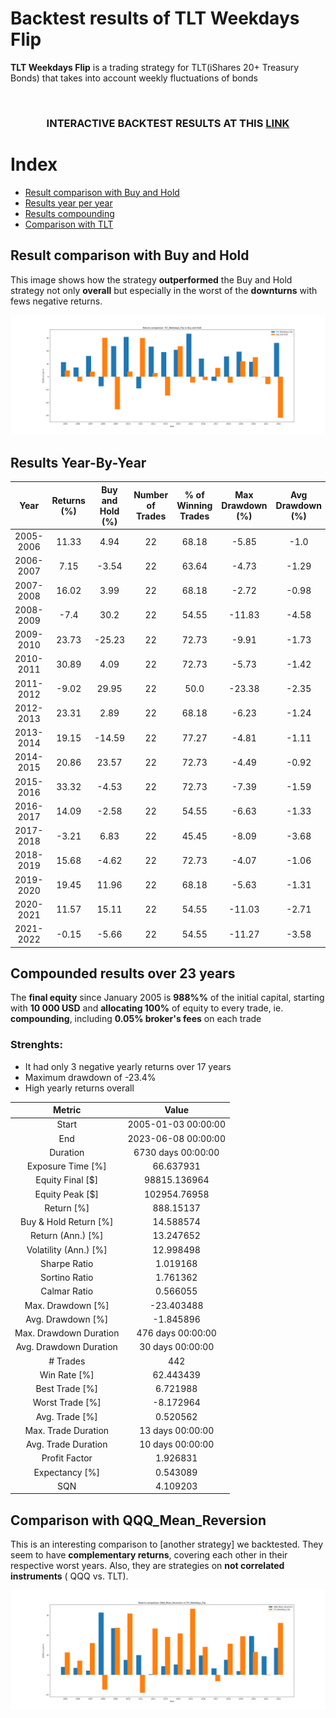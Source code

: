 # Backtest results of TLT Weekdays Flip

**TLT Weekdays Flip** is a trading strategy for TLT(iShares 20+ Treasury Bonds) that takes into account weekly fluctuations of bonds

</br>

### **<p align="center">INTERACTIVE BACKTEST RESULTS AT THIS <a href="https://nescio98.github.io/MarginCall-Results/TLT_Weekdays_Flip.html">LINK</a></p>**


# Index

* [Result comparison with Buy and Hold](#result-comparison-with-buy-and-hold)
* [Results year per year](#results-year-by-year)
* [Results compounding](#compounded-results-over-23-years)
* [Comparison with TLT](#comparison-with-tlt_weekdays_flip)


## Result comparison with Buy and Hold
This image shows how the strategy **outperformed** the Buy and Hold strategy not only **overall** but especially in the worst of the **downturns** with fews negative returns.

![TLT_Weekdays_Flip_vs_Buy_and_Hold](https://github.com/Nescio98/MarginCall-Results/blob/63a7dfc29a5082c720fe4d011794b4a27f084a0e/docs/img/TLT_Weekdays_Flip%20vs%20Buy%20and%20Hold.png)

## Results Year-By-Year


|     Year     | Returns (%) | Buy and Hold (%) | Number of Trades | % of Winning Trades | Max Drawdown (%) | Avg Drawdown (%) | Exposure Time (%) |
|:------------:|:-----------:|:---------------:|:---------------:|:------------------:|:----------------:|:----------------:|:-----------------:|
|  2005-2006   |    11.33    |       4.94      |        22       |       68.18        |       -5.85      |       -1.0       |       61.11       |
|  2006-2007   |    7.15     |      -3.54      |        22       |       63.64        |       -4.73      |      -1.29       |       61.35       |
|  2007-2008   |    16.02    |       3.99      |        22       |       68.18        |       -2.72      |      -0.98       |       61.35       |
|  2008-2009   |    -7.4     |       30.2      |        22       |       54.55        |      -11.83      |      -4.58       |       60.87       |
|  2009-2010   |    23.73    |      -25.23     |        22       |       72.73        |       -9.91      |      -1.73       |       61.11       |
|  2010-2011   |    30.89    |       4.09      |        22       |       72.73        |       -5.73      |      -1.42       |       61.11       |
|  2011-2012   |    -9.02    |      29.95      |        22       |        50.0        |      -23.38      |      -2.35       |       61.11       |
|  2012-2013   |    23.31    |       2.89      |        22       |       68.18        |       -6.23      |      -1.24       |       61.6        |
|  2013-2014   |    19.15    |      -14.59     |        22       |       77.27        |       -4.81      |      -1.11       |       61.11       |
|  2014-2015   |    20.86    |      23.57      |        22       |       72.73        |       -4.49      |      -0.92       |       61.11       |
|  2015-2016   |    33.32    |      -4.53      |        22       |       72.73        |       -7.39      |      -1.59       |       61.11       |
|  2016-2017   |    14.09    |      -2.58      |        22       |       54.55        |       -6.63      |      -1.33       |       61.11       |
|  2017-2018   |    -3.21    |       6.83      |        22       |       45.45        |       -8.09      |      -3.68       |       61.35       |
|  2018-2019   |    15.68    |      -4.62      |        22       |       72.73        |       -4.07      |      -1.06       |       61.35       |
|  2019-2020   |    19.45    |      11.96      |        22       |       68.18        |       -5.63      |      -1.31       |       61.11       |
|  2020-2021   |    11.57    |      15.11      |        22       |       54.55        |      -11.03      |      -2.71       |       60.87       |
|  2021-2022   |    -0.15    |      -5.66      |        22       |       54.55        |      -11.27      |      -3.58       |       61.11       |


## Compounded results over 23 years

The **final equity** since January 2005 is **988%%** of the initial capital, starting with **10 000 USD** and **allocating 100%** of equity to every trade, ie. **compounding**, including **0.05% broker's fees** on each trade

### Strenghts:
* It had only 3 negative yearly returns over 17 years
* Maximum drawdown of -23.4%
* High yearly returns overall



|            Metric             |         Value          |
|:-------------------------------:|:----------------------:|
|            Start              |  2005-01-03 00:00:00   |
|             End               |  2023-06-08 00:00:00   |
|           Duration            |    6730 days 00:00:00  |
|      Exposure Time [%]        |       66.637931       |
|       Equity Final [$]        |     98815.136964      |
|        Equity Peak [$]        |     102954.76958      |
|         Return [%]            |       888.15137       |
|    Buy & Hold Return [%]      |       14.588574       |
|      Return (Ann.) [%]        |       13.247652       |
|    Volatility (Ann.) [%]      |       12.998498       |
|         Sharpe Ratio          |       1.019168        |
|        Sortino Ratio          |       1.761362        |
|         Calmar Ratio          |       0.566055        |
|      Max. Drawdown [%]        |      -23.403488       |
|      Avg. Drawdown [%]        |      -1.845896        |
| Max. Drawdown Duration  | 476 days 00:00:00  |
| Avg. Drawdown Duration   |  30 days 00:00:00   |
|            # Trades           |          442           |
|       Win Rate [%]        |       62.443439       |
|        Best Trade [%]         |       6.721988        |
|       Worst Trade [%]         |      -8.172964        |
|       Avg. Trade [%]         |       0.520562        |
|    Max. Trade Duration  |  13 days 00:00:00   |
|   Avg. Trade Duration    |  10 days 00:00:00   |
|         Profit Factor         |       1.926831        |
|       Expectancy [%]        |       0.543089        |
|             SQN               |       4.109203         |



## Comparison with QQQ_Mean_Reversion
This is an interesting comparison to [another strategy] we backtested. They seem to have **complementary returns**, covering each other in their respective worst years. Also, they are strategies on **not correlated instruments** ( QQQ vs. TLT).

![comparison QQQ vs TLT](https://github.com/Nescio98/MarginCall-Results/blob/2e94dbfe5cb2770bd7eb1cc8a076a693ca6a18fe/docs/img/QQQ_Mean_Reversion%20vs%20TLT_Weekdays_Flip.png)


